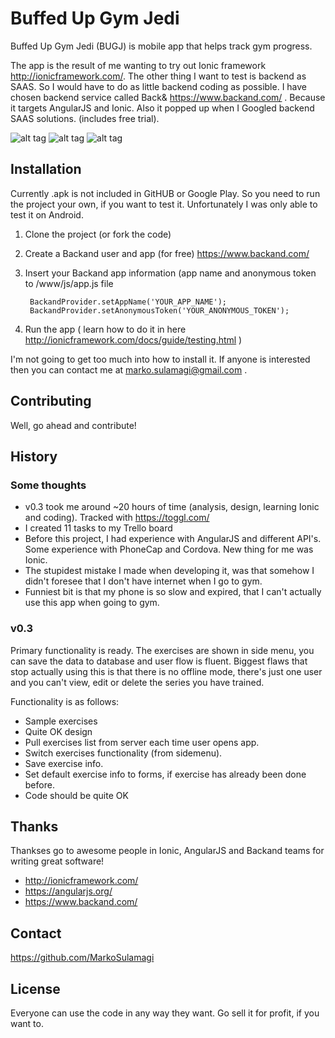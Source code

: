 # Buffed Up Gym Jedi

Buffed Up Gym Jedi (BUGJ) is mobile app that helps track gym progress. 

The app is the result of me wanting to try out Ionic framework http://ionicframework.com/. 
The other thing I want to test is backend as SAAS. So I would have to do as little backend coding as possible. 
I have chosen backend service called Back& https://www.backand.com/ . Because it targets AngularJS and Ionic. 
Also it popped up when I Googled backend SAAS solutions. (includes free trial). 

![alt tag](https://cloud.githubusercontent.com/assets/4674408/12341954/5e6d66cc-bb04-11e5-9cba-aed68d8aaf00.png)
![alt tag](https://cloud.githubusercontent.com/assets/4674408/12341955/5e8785c0-bb04-11e5-8b59-312e2958230e.png)
![alt tag](https://cloud.githubusercontent.com/assets/4674408/12341956/5e8bf2ae-bb04-11e5-86b0-655673e3b88d.png)

## Installation

Currently .apk is not included in GitHUB or Google Play. So you need to run the project your own, if you want to test it. Unfortunately I was only able to test it on Android.

1. Clone the project (or fork the code)
2. Create a Backand user and app (for free) https://www.backand.com/
3. Insert your Backand app information (app name and anonymous token to /www/js/app.js file

        BackandProvider.setAppName('YOUR_APP_NAME'); 
        BackandProvider.setAnonymousToken('YOUR_ANONYMOUS_TOKEN'); 
4. Run the app ( learn how to do it in here http://ionicframework.com/docs/guide/testing.html )

I'm not going to get too much into how to install it. If anyone is interested then you can contact me at marko.sulamagi@gmail.com .

## Contributing

Well, go ahead and contribute!

## History

### Some thoughts

* v0.3 took me around ~20 hours of time (analysis, design, learning Ionic and coding). Tracked with https://toggl.com/
* I created 11 tasks to my Trello board
* Before this project, I had experience with AngularJS and different API's. Some experience with PhoneCap and Cordova. New thing for me was Ionic.
* The stupidest mistake I made when developing it, was that somehow I didn't foresee that I don't have internet when I go to gym.
* Funniest bit is that my phone is so slow and expired, that I can't actually use this app when going to gym. 

### v0.3

Primary functionality is ready. The exercises are shown in side menu, you can save the data to database and user flow is fluent.
Biggest flaws that stop actually using this is that there is no offline mode, there's just one user and you can't view, edit or delete the 
series you have trained. 

Functionality is as follows: 

- Sample exercises
- Quite OK design 
- Pull exercises list from server each time user opens app.
- Switch exercises functionality (from sidemenu).
- Save exercise info.
- Set default exercise info to forms, if exercise has already been done before. 
- Code should be quite OK

## Thanks

Thankses go to awesome people in Ionic, AngularJS and Backand teams for writing great software!

* http://ionicframework.com/
* https://angularjs.org/
* https://www.backand.com/

## Contact

https://github.com/MarkoSulamagi

## License

Everyone can use the code in any way they want. Go sell it for profit, if you want to.